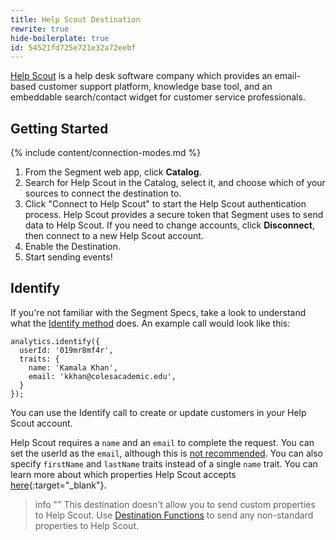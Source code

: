 ```yaml
---
title: Help Scout Destination
rewrite: true
hide-boilerplate: true
id: 54521fd725e721e32a72eebf
---
```

[Help Scout](https://www.helpscout.net/) is a help desk software company which provides an email-based customer support platform, knowledge base tool, and an embeddable search/contact widget for customer service professionals.

## Getting Started

{% include content/connection-modes.md %}

1. From the Segment web app, click **Catalog**.
2. Search for Help Scout in the Catalog, select it, and choose which of your sources to connect the destination to.
3. Click "Connect to Help Scout" to start the Help Scout authentication process. Help Scout provides a secure token that Segment uses to send data to Help Scout. If you need to change accounts, click **Disconnect**, then connect to a new Help Scout account.
4. Enable the Destination.
5. Start sending events!

## Identify

If you're not familiar with the Segment Specs, take a look to understand what the [Identify method](/docs/connections/spec/identify/) does. An example call would look like this:

    analytics.identify({
      userId: '019mr8mf4r',
      traits: {
        name: 'Kamala Khan',
        email: 'kkhan@colesacademic.edu',
      }
    });

You can use the Identify call to create or update customers in your Help Scout account.

Help Scout requires a `name` and an `email` to complete the request. You can set the userId as the `email`, although this is [not recommended](/docs/connections/spec/identify/#user-id). You can also specify `firstName` and `lastName` traits instead of a single `name` trait. You can learn more about which properties Help Scout accepts [here](https://developer.helpscout.com/mailbox-api/endpoints/customers/create/){:target="_blank"}.

> info ""
> This destination doesn't allow you to send custom properties to Help Scout. Use [Destination Functions](/docs/connections/functions/destination-functions/#create-a-destination-function) to send any non-standard properties to Help Scout.
